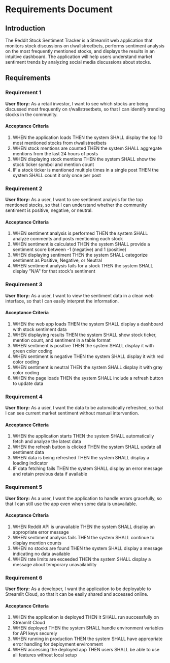 # Requirements Document

## Introduction

The Reddit Stock Sentiment Tracker is a Streamlit web application that monitors stock discussions on r/wallstreetbets, performs sentiment analysis on the most frequently mentioned stocks, and displays the results in an intuitive dashboard. The application will help users understand market sentiment trends by analyzing social media discussions about stocks.

## Requirements

### Requirement 1

**User Story:** As a retail investor, I want to see which stocks are being discussed most frequently on r/wallstreetbets, so that I can identify trending stocks in the community.

#### Acceptance Criteria

1. WHEN the application loads THEN the system SHALL display the top 10 most mentioned stocks from r/wallstreetbets
2. WHEN stock mentions are counted THEN the system SHALL aggregate mentions from the last 24 hours of posts
3. WHEN displaying stock mentions THEN the system SHALL show the stock ticker symbol and mention count
4. IF a stock ticker is mentioned multiple times in a single post THEN the system SHALL count it only once per post

### Requirement 2

**User Story:** As a user, I want to see sentiment analysis for the top mentioned stocks, so that I can understand whether the community sentiment is positive, negative, or neutral.

#### Acceptance Criteria

1. WHEN sentiment analysis is performed THEN the system SHALL analyze comments and posts mentioning each stock
2. WHEN sentiment is calculated THEN the system SHALL provide a sentiment score between -1 (negative) and 1 (positive)
3. WHEN displaying sentiment THEN the system SHALL categorize sentiment as Positive, Negative, or Neutral
4. WHEN sentiment analysis fails for a stock THEN the system SHALL display "N/A" for that stock's sentiment

### Requirement 3

**User Story:** As a user, I want to view the sentiment data in a clean web interface, so that I can easily interpret the information.

#### Acceptance Criteria

1. WHEN the web app loads THEN the system SHALL display a dashboard with stock sentiment data
2. WHEN displaying results THEN the system SHALL show stock ticker, mention count, and sentiment in a table format
3. WHEN sentiment is positive THEN the system SHALL display it with green color coding
4. WHEN sentiment is negative THEN the system SHALL display it with red color coding
5. WHEN sentiment is neutral THEN the system SHALL display it with gray color coding
6. WHEN the page loads THEN the system SHALL include a refresh button to update data

### Requirement 4

**User Story:** As a user, I want the data to be automatically refreshed, so that I can see current market sentiment without manual intervention.

#### Acceptance Criteria

1. WHEN the application starts THEN the system SHALL automatically fetch and analyze the latest data
2. WHEN the refresh button is clicked THEN the system SHALL update all sentiment data
3. WHEN data is being refreshed THEN the system SHALL display a loading indicator
4. IF data fetching fails THEN the system SHALL display an error message and retain previous data if available

### Requirement 5

**User Story:** As a user, I want the application to handle errors gracefully, so that I can still use the app even when some data is unavailable.

#### Acceptance Criteria

1. WHEN Reddit API is unavailable THEN the system SHALL display an appropriate error message
2. WHEN sentiment analysis fails THEN the system SHALL continue to display mention counts
3. WHEN no stocks are found THEN the system SHALL display a message indicating no data available
4. WHEN rate limits are exceeded THEN the system SHALL display a message about temporary unavailability

### Requirement 6

**User Story:** As a developer, I want the application to be deployable to Streamlit Cloud, so that it can be easily shared and accessed online.

#### Acceptance Criteria

1. WHEN the application is deployed THEN it SHALL run successfully on Streamlit Cloud
2. WHEN deployed THEN the system SHALL handle environment variables for API keys securely
3. WHEN running in production THEN the system SHALL have appropriate error handling for deployment environment
4. WHEN accessing the deployed app THEN users SHALL be able to use all features without local setup